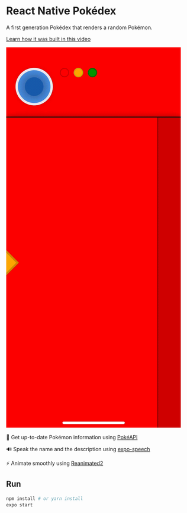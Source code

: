 # React Native Pokédex

A first generation Pokédex that renders a random Pokémon.

[Learn how it was built in this video](https://youtube.com/c/eveningkid)

<img src="assets/pokedex.gif" />

📕 Get up-to-date Pokémon information using [PokéAPI](https://pokeapi.co/)

🔊 Speak the name and the description using [expo-speech](https://docs.expo.io/versions/latest/sdk/speech)

⚡️ Animate smoothly using [Reanimated2](https://docs.swmansion.com/react-native-reanimated/)

## Run

```bash
npm install # or yarn install
expo start
```
